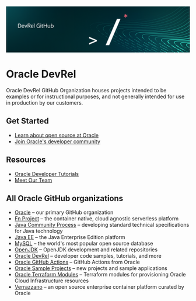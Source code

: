 ![Oracle DevRel GitHub](devrel-github.png)

# Oracle DevRel

Oracle DevRel GitHub Organization houses projects intended to be examples or for instructional purposes, and not generally intended for use in production by our customers.

## Get Started

- [Learn about open source at Oracle](https://developer.oracle.com/open-source/)
- [Join Oracle's developer community](https://bit.ly/devrel_slack)

## Resources

<!-- if you have additional organization-wide resources, add them here -->

* [Oracle Developer Tutorials](https://developer.oracle.com/tutorials/)
* [Meet Our Team](https://developer.oracle.com/team/)

## All Oracle GitHub organizations

* [Oracle](https://github.com/oracle) – our primary GitHub organization
* [Fn Project](https://github.com/fnproject) – the container native, cloud agnostic serverless platform
* [Java Community Process](https://github.com/jcp-org) – developing standard technical specifications for Java technology
* [Java EE](https://github.com/javaee) – the Java Enterprise Edition platform
* [MySQL](https://github.com/mysql) –  the world's most popular open source database
* [OpenJDK](https://github.com/openjdk/) – OpenJDK development and related repositories
* [Oracle DevRel](https://github.com/oracle-devrel) – developer code samples, tutorials, and more
* [Oracle GitHub Actions](https://github.com/oracle-actions) – GitHub Actions from Oracle
* [Oracle Sample Projects](https://github.com/oracle-samples) – new projects and sample applications 
* [Oracle Terraform Modules](https://github.com/oracle-terraform-modules) – Terraform modules for provisioning Oracle Cloud Infrastructure resources
* [Verrazzano](https://github.com/verrazzano) – an open source enterprise container platform curated by Oracle
